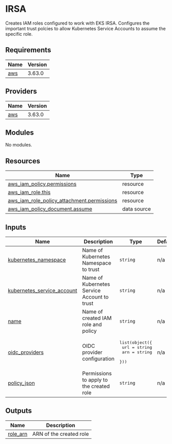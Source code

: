 <!-- BEGIN_TF_DOCS -->
# IRSA

Creates IAM roles configured to work with EKS IRSA.
Configures the important trust polcies to allow Kubernetes Service Accounts
to assume the specific role.

## Requirements

| Name | Version |
|------|---------|
| <a name="requirement_aws"></a> [aws](#requirement\_aws) | 3.63.0 |

## Providers

| Name | Version |
|------|---------|
| <a name="provider_aws"></a> [aws](#provider\_aws) | 3.63.0 |

## Modules

No modules.

## Resources

| Name | Type |
|------|------|
| [aws_iam_policy.permissions](https://registry.terraform.io/providers/hashicorp/aws/3.63.0/docs/resources/iam_policy) | resource |
| [aws_iam_role.this](https://registry.terraform.io/providers/hashicorp/aws/3.63.0/docs/resources/iam_role) | resource |
| [aws_iam_role_policy_attachment.permissions](https://registry.terraform.io/providers/hashicorp/aws/3.63.0/docs/resources/iam_role_policy_attachment) | resource |
| [aws_iam_policy_document.assume](https://registry.terraform.io/providers/hashicorp/aws/3.63.0/docs/data-sources/iam_policy_document) | data source |

## Inputs

| Name | Description | Type | Default | Required |
|------|-------------|------|---------|:--------:|
| <a name="input_kubernetes_namespace"></a> [kubernetes\_namespace](#input\_kubernetes\_namespace) | Name of Kubernetes Namespace to trust | `string` | n/a | yes |
| <a name="input_kubernetes_service_account"></a> [kubernetes\_service\_account](#input\_kubernetes\_service\_account) | Name of Kubernetes Service Account to trust | `string` | n/a | yes |
| <a name="input_name"></a> [name](#input\_name) | Name of created IAM role and policy | `string` | n/a | yes |
| <a name="input_oidc_providers"></a> [oidc\_providers](#input\_oidc\_providers) | OIDC provider configuration | <pre>list(object({<br>    url = string<br>    arn = string<br>  }))</pre> | n/a | yes |
| <a name="input_policy_json"></a> [policy\_json](#input\_policy\_json) | Permissions to apply to the created role | `string` | n/a | yes |

## Outputs

| Name | Description |
|------|-------------|
| <a name="output_role_arn"></a> [role\_arn](#output\_role\_arn) | ARN of the created role |
<!-- END_TF_DOCS -->